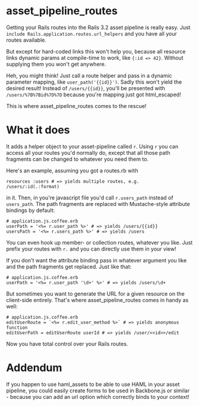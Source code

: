 # asset\_pipeline\_routes

Getting your Rails routes into the Rails 3.2 asset pipeline is really easy. Just
`include Rails.application.routes.url_helpers` and you have all your routes available.

But except for hard-coded links this won't help you, because all resource links dynamic params at compile-time to work, like `{:id => 42}`. Without supplying them you won't get anywhere.

Heh, you might think! Just call a route helper and pass in a dynamic parameter mapping, like
`user_path('{{id}}')`. Sadly this won't yield the desired result! Instead of `/users/{{id}}`, you'll be presented with `/users/%7B%7Bid%7D%7D` because you're mapping just got html_escaped!

This is where asset\_pipeline\_routes comes to the rescue!

# What it does

It adds a helper object to your asset-pipeline called `r`. Using
`r` you can access all your routes you'd normally do, except that all those path fragments
can be changed to whatever you need them to.

Here's an example, assuming you got a routes.rb with

    resources :users # => yields multiple routes, e.g. /users/:id(.:format)

in it. Then, in you're javascript file you'd call `r.users_path` instead of `users_path`. 
The path fragments are replaced with Mustache-style attribute bindings by default:
    
    # application.js.coffee.erb
    userPath = '<%= r.user_path %>' # => yields /users/{{id}}
    usersPath = '<%= r.users_path %>' # => yields /users

You can even hook up member- or collection routes, whatever you like. Just prefix your routes with `r.` and you can directly use them in your view!

If you don't want the attribute binding pass in whatever argument you like and the path fragments get replaced. Just like that:

    # application.js.coffee.erb
    userPath = '<%= r.user_path '\d+' %>' # => yields /users/\d+
    
But sometimes you want to generate the URL for a given resource on the client-side entirely. That's where asset\_pipeline\_routes comes in handy as well:

    # application.js.coffee.erb
    editUserRoute = `<%= r.edit_user_method %>` # => yields anonymous function
    editUserPath = editUserRoute userId # => yields /user/<<id>>/edit
    
Now you have total control over your Rails routes.

# Addendum

If you happen to use haml\_assets to be able to use HAML in your asset pipeline, you could easily create forms to be used in Backbone.js or similar - because you can add an url option which correctly binds to your context!